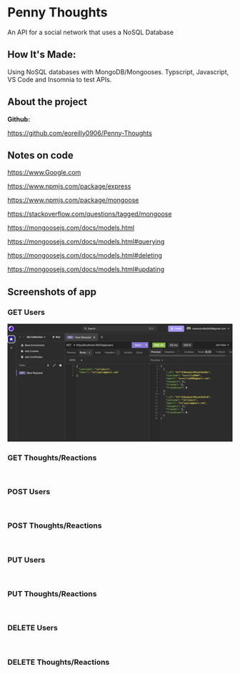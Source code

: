 # Penny Thoughts
An API for a social network that uses a NoSQL Database 

## How It's Made:
Using NoSQL databases with MongoDB/Mongooses. Typscript, Javascript, VS Code 
and Insomnia to test APIs.


## About the project




**Github:** 

https://github.com/eoreilly0906/Penny-Thoughts

## Notes on code

https://www.Google.com

https://www.npmjs.com/package/express

https://www.npmjs.com/package/mongoose

https://stackoverflow.com/questions/tagged/mongoose

https://mongoosejs.com/docs/models.html

https://mongoosejs.com/docs/models.html#querying

https://mongoosejs.com/docs/models.html#deleting

https://mongoosejs.com/docs/models.html#updating

## Screenshots of app

### GET Users
<img src="assets/GET USERS.png" />

### GET Thoughts/Reactions
<img src="" />

### POST Users
<img src="" />

### POST Thoughts/Reactions
<img src="" />

### PUT Users
<img src="" />

### PUT Thoughts/Reactions
<img src="" />

### DELETE Users
<img src="" />

### DELETE Thoughts/Reactions
<img src="" />